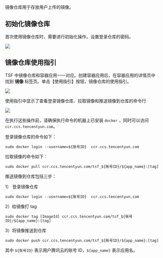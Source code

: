 镜像仓库用于存放用户上传的镜像。

## 初始化镜像仓库

首次使用镜像仓库时，需要进行初始化操作。设置登录仓库的密码。

![](https://main.qcloudimg.com/raw/ee5fe315d8d0d83e0c80f031827320ee.png)

## 镜像仓库使用指引

TSF 中镜像仓库和容器应用一一对应。创建容器应用后，在容器应用的详情页中找到 **镜像** 标签页。单击【使用指引】按钮，镜像仓库的使用指引。

![](https://main.qcloudimg.com/raw/04ebb13f461cd77c6d7db91a95831759.png)

使用指引中显示了查看登录镜像仓库、拉取镜像和推送镜像到仓库的命令行

![](https://main.qcloudimg.com/raw/df28f5813efadd988a3e8b3bd0e48233.png)

在执行这些操作前，请确保执行命令的机器上已安装 `docker` ，同时可以访问 `ccr.ccs.tencentyun.com`。

登录镜像仓库的命令如下：

```
sudo docker login --username=${账号ID}  ccr.ccs.tencentyun.com
```

拉取镜像的命令如下：

```
sudo docker pull ccr.ccs.tencentyun.com/tsf_${账号ID}/${app_name}:[tag]
```

推送镜像到仓库包括三步：

1） 登录镜像仓库

```
sudo docker login --username=${账号ID}  ccr.ccs.tencentyun.com
```

2）给镜像打 tag

```
sudo docker tag [ImageId] ccr.ccs.tencentyun.com/tsf_${账号ID}/${app_name}:[tag]
```

3）将镜像推送到仓库

```
sudo docker push ccr.ccs.tencentyun.com/tsf_${账号ID}/${app_name}:[tag]
```

其中 `${账号ID}` 表示用户腾讯云的账号 ID，`${app_name}` 表示应用名。


